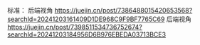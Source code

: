 
标准：
后端视角
https://juejin.cn/post/7386488015420653568?searchId=20241203161409D1DE968C9F9BF7765C69
后端视角
https://juejin.cn/post/7398511534736752674?searchId=20241203184956D6B976EBEDA03713BCE3

